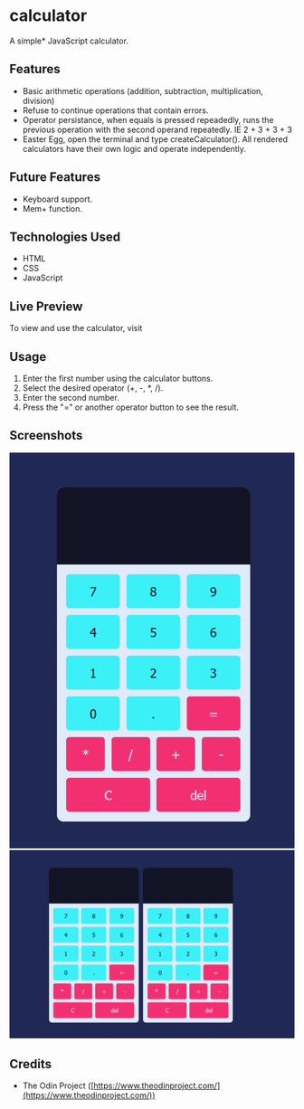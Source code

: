 # calculator
A simple* JavaScript calculator.

## Features

*   Basic arithmetic operations (addition, subtraction, multiplication, division)
*   Refuse to continue operations that contain errors.
*   Operator persistance, when equals is pressed repeadedly, runs the previous operation with the second operand repeatedly. IE 2 + 3 + 3 + 3
*   Easter Egg, open the terminal and type createCalculator(). All rendered calculators have their own logic and operate independently.

## Future Features

*   Keyboard support.
*   Mem+ function.

## Technologies Used

*   HTML
*   CSS
*   JavaScript

## Live Preview

To view and use the calculator, visit 

## Usage

1.  Enter the first number using the calculator buttons.
2.  Select the desired operator (+, -, *, /).
3.  Enter the second number.
4.  Press the "=" or another operator button to see the result.

## Screenshots

![Single Calculator](images/screenshots/Screenshot%202024-10-16%20212119.png)
![Double Calculator!](images/screenshots/Screenshot%202024-10-16%20212141.png)

## Credits

*   The Odin Project ([https://www.theodinproject.com/](https://www.theodinproject.com/))